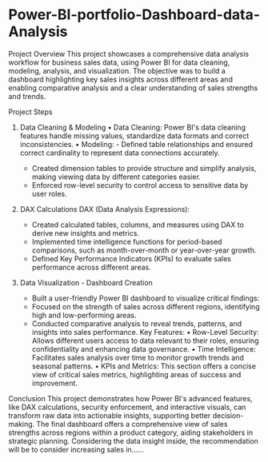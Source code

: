 # Power-BI-portfolio-Dashboard-data-Analysis
Project Overview
This project showcases a comprehensive data analysis workflow for business sales data, using Power BI for data cleaning, modeling, analysis, and visualization. The objective was to build a dashboard highlighting key sales insights across different areas and enabling comparative analysis and a clear understanding of sales strengths and trends.

Project Steps
1. Data Cleaning & Modeling
   •	Data Cleaning: Power BI's data cleaning features handle missing values, standardize data formats and correct inconsistencies.
   •	Modeling:
     	- Defined table relationships and ensured correct cardinality to represent data connections accurately.
      - Created dimension tables to provide structure and simplify analysis, making viewing data by different categories easier.
      - Enforced row-level security to control access to sensitive data by user roles.
        
2. DAX Calculations
 	DAX (Data Analysis Expressions):
      - Created calculated tables, columns, and measures using DAX to derive new insights and metrics.
      - Implemented time intelligence functions for period-based comparisons, such as month-over-month or year-over-year growth.
      - Defined Key Performance Indicators (KPIs) to evaluate sales performance across different areas.
        
3. Data Visualization - Dashboard Creation
     - 	Built a user-friendly Power BI dashboard to visualize critical findings:
     - 	Focused on the strength of sales across different regions, identifying high and low-performing areas.
     - 	Conducted comparative analysis to reveal trends, patterns, and insights into sales performance.
  Key Features:
    •	Row-Level Security: Allows different users access to data relevant to their roles, ensuring confidentiality and enhancing data governance.
    •	Time Intelligence: Facilitates sales analysis over time to monitor growth trends and seasonal patterns.
    •	KPIs and Metrics: This section offers a concise view of critical sales metrics, highlighting areas of success and improvement.

Conclusion
This project demonstrates how Power BI's advanced features, like DAX calculations, security enforcement, and interactive visuals, can transform raw data into actionable insights, supporting better decision-making. The final dashboard offers a comprehensive view of sales strengths across regions within a product category, aiding stakeholders in strategic planning.
Considering the data insight inside, the recommendation will be to consider increasing sales in......





